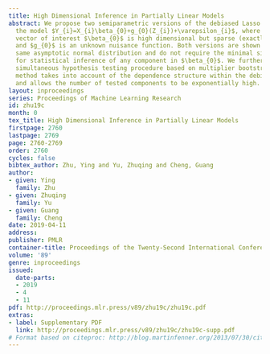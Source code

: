 ```yaml
---
title: High Dimensional Inference in Partially Linear Models
abstract: We propose two semiparametric versions of the debiased Lasso procedure for
  the model $Y_{i}=X_{i}\beta_{0}+g_{0}(Z_{i})+\varepsilon_{i}$, where the parameter
  vector of interest $\beta_{0}$ is high dimensional but sparse (exactly or approximately)
  and $g_{0}$ is an unknown nuisance function. Both versions are shown to have the
  same asymptotic normal distribution and do not require the minimal signal condition
  for statistical inference of any component in $\beta_{0}$. We further develop a
  simultaneous hypothesis testing procedure based on multiplier bootstrap. Our testing
  method takes into account of the dependence structure within the debiased estimates,
  and allows the number of tested components to be exponentially high.
layout: inproceedings
series: Proceedings of Machine Learning Research
id: zhu19c
month: 0
tex_title: High Dimensional Inference in Partially Linear Models
firstpage: 2760
lastpage: 2769
page: 2760-2769
order: 2760
cycles: false
bibtex_author: Zhu, Ying and Yu, Zhuqing and Cheng, Guang
author:
- given: Ying
  family: Zhu
- given: Zhuqing
  family: Yu
- given: Guang
  family: Cheng
date: 2019-04-11
address: 
publisher: PMLR
container-title: Proceedings of the Twenty-Second International Conference on Artificial Intelligence and Statistics
volume: '89'
genre: inproceedings
issued:
  date-parts:
  - 2019
  - 4
  - 11
pdf: http://proceedings.mlr.press/v89/zhu19c/zhu19c.pdf
extras:
- label: Supplementary PDF
  link: http://proceedings.mlr.press/v89/zhu19c/zhu19c-supp.pdf
# Format based on citeproc: http://blog.martinfenner.org/2013/07/30/citeproc-yaml-for-bibliographies/
---
```

